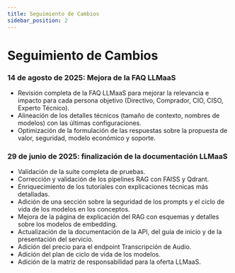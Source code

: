 ```yaml
---
title: Seguimiento de Cambios
sidebar_position: 2
---
```


# Seguimiento de Cambios

### 14 de agosto de 2025: Mejora de la FAQ LLMaaS

- Revisión completa de la FAQ LLMaaS para mejorar la relevancia e impacto para cada persona objetivo (Directivo, Comprador, CIO, CISO, Experto Técnico).
- Alineación de los detalles técnicos (tamaño de contexto, nombres de modelos) con las últimas configuraciones.
- Optimización de la formulación de las respuestas sobre la propuesta de valor, seguridad, modelo económico y soporte.

### 29 de junio de 2025: finalización de la documentación LLMaaS

- Validación de la suite completa de pruebas.
- Corrección y validación de los pipelines RAG con FAISS y Qdrant.
- Enriquecimiento de los tutoriales con explicaciones técnicas más detalladas.
- Adición de una sección sobre la seguridad de los prompts y el ciclo de vida de los modelos en los conceptos.
- Mejora de la página de explicación del RAG con esquemas y detalles sobre los modelos de embedding.
- Actualización de la documentación de la API, del guía de inicio y de la presentación del servicio.
- Adición del precio para el endpoint Transcripción de Audio.
- Adición del plan de ciclo de vida de los modelos.
- Adición de la matriz de responsabilidad para la oferta LLMaaS.